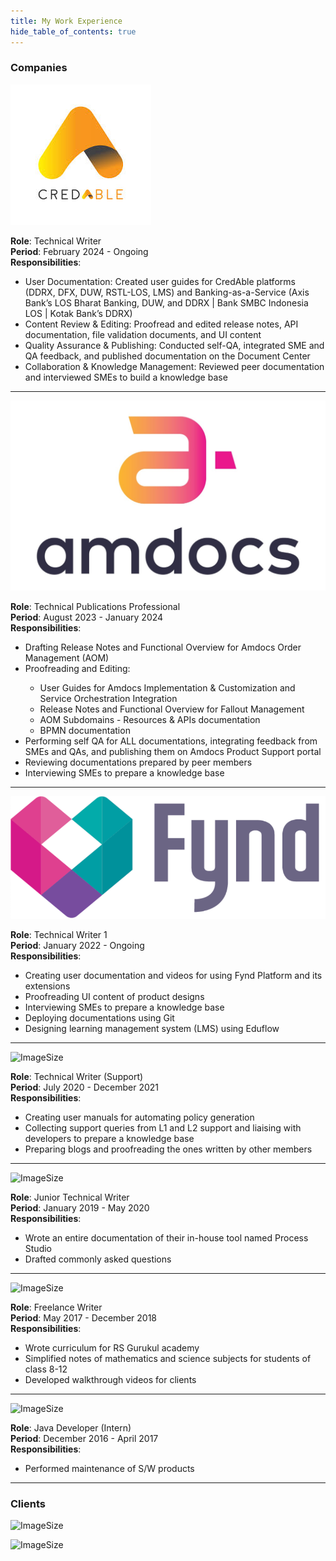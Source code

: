 ```yaml
---
title: My Work Experience
hide_table_of_contents: true
---
```


### Companies

<div class="parent">

<div class="child1">
<div class="child11">

![ImageSize](/img/credable.jpg)

</div>

<div class="child12">

<b>Role</b>: Technical Writer <br />
<b>Period</b>: February 2024 - Ongoing <br />
<b>Responsibilities</b>:  

<ul>
<li>User Documentation: Created user guides for CredAble platforms (DDRX, DFX, DUW, RSTL-LOS, LMS) and Banking-as-a-Service (Axis Bank’s LOS Bharat Banking, DUW, and DDRX | Bank SMBC Indonesia LOS | Kotak Bank’s DDRX)</li>
<li>Content Review & Editing: Proofread and edited release notes, API documentation, file validation documents, and UI content</li>
<li>Quality Assurance & Publishing: Conducted self-QA, integrated SME and QA feedback, and published documentation on the Document Center</li>
<li>Collaboration & Knowledge Management: Reviewed peer documentation and interviewed SMEs to build a knowledge base</li>
</ul>

</div>
</div>

---

<div class="child1">
<div class="child11">

![ImageSize](/img/amdocs.jpg)

</div>

<div class="child12">

<b>Role</b>: Technical Publications Professional <br />
<b>Period</b>: August 2023 - January 2024 <br />
<b>Responsibilities</b>:  

<ul>
<li>Drafting Release Notes and Functional Overview for Amdocs Order Management (AOM)</li>
<li>Proofreading and Editing:</li>
    <ul>
    <li>User Guides for Amdocs Implementation & Customization and Service Orchestration Integration</li>
    <li>Release Notes and Functional Overview for Fallout Management</li>
    <li>AOM Subdomains - Resources & APIs documentation</li>
    <li>BPMN documentation</li>
    </ul>
<li>Performing self QA for ALL documentations, integrating feedback from SMEs and QAs, and publishing them on Amdocs Product Support portal</li>
<li>Reviewing documentations prepared by peer members</li>
<li>Interviewing SMEs to prepare a knowledge base</li>
</ul>

</div>
</div>

---

<div class="child1">
<div class="child11">

![ImageSize](/img/fynd.png)

</div>

<div class="child12">

<b>Role</b>: Technical Writer 1 <br />
<b>Period</b>: January 2022 - Ongoing <br />
<b>Responsibilities</b>:  

<ul>
<li>Creating user documentation and videos for using Fynd Platform and its extensions</li>
<li>Proofreading UI content of product designs</li>
<li>Interviewing SMEs to prepare a knowledge base</li>
<li>Deploying documentations using Git</li>
<li>Designing learning management system (LMS) using Eduflow</li>
</ul>

</div>
</div>

---

<div class="child1">
<div class="child11">

![ImageSize](/img/clover-infotech.jpg)

</div>

<div class="child12">

<b>Role</b>: Technical Writer (Support) <br />
<b>Period</b>: July 2020 - December 2021 <br />
<b>Responsibilities</b>:  

<ul>
<li>Creating user manuals for automating policy generation</li>
<li>Collecting support queries from L1 and L2 support and liaising with developers to prepare a knowledge base</li>
<li>Preparing blogs and proofreading the ones written by other members</li>
</ul>

</div>
</div>

---

<div class="child1">
<div class="child11">

![ImageSize](/img/vyomlabs.png)

</div>

<div class="child12">

<b>Role</b>: Junior Technical Writer <br />
<b>Period</b>: January 2019 - May 2020<br />
<b>Responsibilities</b>: 

<ul>
<li>Wrote an entire documentation of their in-house tool named Process Studio</li>
<li>Drafted commonly asked questions</li>
</ul>

</div>
</div>

---

<div class="child1">
<div class="child11">

![ImageSize](/img/gurukul.png)

</div>

<div class="child12">

<b>Role</b>: Freelance Writer <br />
<b>Period</b>: May 2017 - December 2018 <br />
<b>Responsibilities</b>: 

<ul> 
<li>Wrote curriculum for RS Gurukul academy</li>
<li>Simplified notes of mathematics and science subjects for students of class 8-12</li>
<li>Developed walkthrough videos for clients</li>
</ul>
</div>
</div>

---

<div class="child1">
<div class="child11">

![ImageSize](/img/tech-mahindra.png)

</div>

<div class="child12">
<b>Role</b>: Java Developer (Intern) <br />
<b>Period</b>: December 2016 - April 2017 <br />
<b>Responsibilities</b>: 

<ul> 
<li>Performed maintenance of S/W products</li>
</ul> 
</div>
</div>

</div>

---

### Clients

<div class="child2">
<div class="child31">

![ImageSize](/img/lombard.png)

</div>

<div class="child31">

![ImageSize](/img/wipro.jpg)

</div>
</div>
